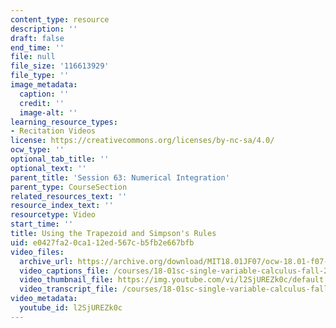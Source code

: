 ```yaml
---
content_type: resource
description: ''
draft: false
end_time: ''
file: null
file_size: '116613929'
file_type: ''
image_metadata:
  caption: ''
  credit: ''
  image-alt: ''
learning_resource_types:
- Recitation Videos
license: https://creativecommons.org/licenses/by-nc-sa/4.0/
ocw_type: ''
optional_tab_title: ''
optional_text: ''
parent_title: 'Session 63: Numerical Integration'
parent_type: CourseSection
related_resources_text: ''
resource_index_text: ''
resourcetype: Video
start_time: ''
title: Using the Trapezoid and Simpson's Rules
uid: e0427fa2-0ca1-12ed-567c-b5fb2e667bfb
video_files:
  archive_url: https://archive.org/download/MIT18.01JF07/ocw-18.01-f07-lec24_300k.mp4
  video_captions_file: /courses/18-01sc-single-variable-calculus-fall-2010/2e980383c0655caaaae44bc737540aa9_l2SjUREZk0c.vtt
  video_thumbnail_file: https://img.youtube.com/vi/l2SjUREZk0c/default.jpg
  video_transcript_file: /courses/18-01sc-single-variable-calculus-fall-2010/2de2a6174f673eea279af5e12ad18ceb_l2SjUREZk0c.pdf
video_metadata:
  youtube_id: l2SjUREZk0c
---
```

